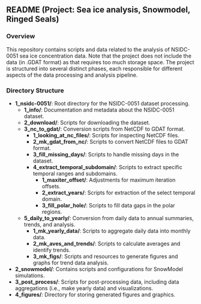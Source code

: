 ## README (Project: Sea ice analysis, Snowmodel, Ringed Seals)

### Overview
This repository contains scripts and data related to the analysis of NSIDC-0051 sea ice concentration data. Note that the project does not include the data (in .GDAT format) as that requires too much storage space.
The project is structured into several distinct phases, each responsible for different aspects of the data processing and analysis pipeline.

### Directory Structure

- **1_nsidc-0051/**: Root directory for the NSIDC-0051 dataset processing.
  - **1_info/**: Documentation and metadata about the NSIDC-0051 dataset.
  - **2_download/**: Scripts for downloading the dataset.
  - **3_nc_to_gdat/**: Conversion scripts from NetCDF to GDAT format.
    - **1_looking_at_nc_files/**: Scripts for inspecting NetCDF files.
    - **2_mk_gdat_from_nc/**: Scripts to convert NetCDF files to GDAT format.
    - **3_fill_missing_days/**: Scripts to handle missing days in the dataset.
    - **4_extract_temporal_subdomain/**: Scripts to extract specific temporal ranges and subdomains.
      - **1_maxiter_offset/**: Adjustments for maximum iteration offsets.
      - **2_extract_years/**: Scripts for extraction of the select temporal domain.
      - **3_fill_polar_hole/**: Scripts to fill data gaps in the polar regions.
  - **5_daily_to_yearly/**: Conversion from daily data to annual summaries, trends, and analysis.
    - **1_mk_yearly_data/**: Scripts to aggregate daily data into monthly data.
    - **2_mk_aves_and_trends/**: Scripts to calculate averages and identify trends.
    - **3_mk_figs/**: Scripts and resources to generate figures and graphs for trend data analysis.
- **2_snowmodel/**: Contains scripts and configurations for SnowModel simulations.
- **3_post_process/**: Scripts for post-processing data, including data aggregations (i.e., make yearly data) and visualizations.
- **4_figures/**: Directory for storing generated figures and graphics.
